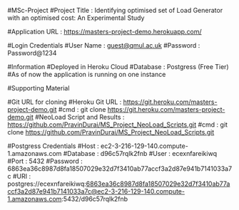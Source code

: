 #MSc-Project
#Project Title : Identifying optimised set of Load Generator with an optimised cost: An Experimental Study

#Application URL : https://masters-project-demo.herokuapp.com/

#Login Credentials 
#User Name : guest@qmul.ac.uk
#Password : Password@1234

#Information
#Deployed in Heroku Cloud
#Database : Postgress (Free Tier)
#As of now the application is running on one instance


#Supporting Material 

#Git URL for cloning
#Heroku Git URL : https://git.heroku.com/masters-project-demo.git
#cmd : git clone https://git.heroku.com/masters-project-demo.git
#NeoLoad Script and Results : https://github.com/PravinDurai/MS_Project_NeoLoad_Scripts.git
#cmd : git clone https://github.com/PravinDurai/MS_Project_NeoLoad_Scripts.git

#Postgress Credentials
#Host : ec2-3-216-129-140.compute-1.amazonaws.com
#Database : d96c57rqlk2fnb
#User : ecexnfareikiwq
#Port : 5432
#Password : 6863ea36c8987d8fa18507029e32d7f3410ab77accf3a2d87e941b7141033a7c
#URI : postgres://ecexnfareikiwq:6863ea36c8987d8fa18507029e32d7f3410ab77accf3a2d87e941b7141033a7c@ec2-3-216-129-140.compute-1.amazonaws.com:5432/d96c57rqlk2fnb